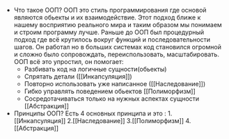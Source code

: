 - Что такое ООП?
	ООП это стиль программирования где основой являются обьекты и их взаимодействие. Этот подход ближе к нашему восприятию реального мира и таким образом мы понимаем и строим программу лучше. Раньше до ООП был процедурный подход где всё крутилось вокруг функций и последовательности шагов. Он работал но в больших системах код становился огромной и сложно было сопровождать, переиспользовать, масштабировать. ООП всё это упростил, он помогает:
	- Разбивать код на логичные сущности(обьекты)
	- Спрятать детали ([[Инкапсуляция]])
	- Повторно использовать уже написанное ([[Наследование]])
	- Гибко управлять поведением обьектов [[Полиморфизм]]
	- Сосредотачиваться только на нужных аспектах сущности [[Абстракция]]
- Принципы ООП?
Есть 4 основных принципа и это :
1.[[Инкапсуляция]]
2.[[Наследование]]
3.[[Полиморфизм]]
4.[[Абстракция]]
